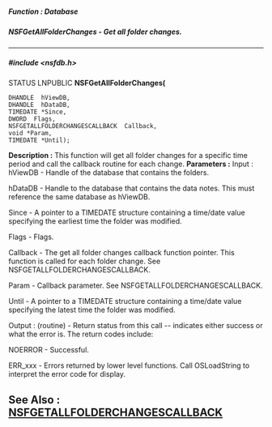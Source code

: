 ##### Function : Database
##### NSFGetAllFolderChanges - Get all folder changes.
---
##### #include <nsfdb.h>
STATUS LNPUBLIC **NSFGetAllFolderChanges(**

	DHANDLE  hViewDB,
	DHANDLE  hDataDB,
	TIMEDATE *Since,
	DWORD  Flags,
	NSFGETALLFOLDERCHANGESCALLBACK  Callback,
	void *Param,
	TIMEDATE *Until);
**Description :**
This function will get all folder changes for a specific time period and call 
the callback routine for each change.
**Parameters :**
Input :
hViewDB  -  Handle of the database that contains the folders.

hDataDB  -  Handle to the database that contains the data notes.  This must reference the same database as hViewDB.

Since  -  A pointer to a TIMEDATE structure containing a time/date value specifying the earliest time the folder was modified.

Flags  -  Flags.

Callback  -  The get all folder changes callback function pointer.  This function is called for each folder change.  See NSFGETALLFOLDERCHANGESCALLBACK.

Param  -  Callback parameter.  See NSFGETALLFOLDERCHANGESCALLBACK.

Until  -  A pointer to a TIMEDATE structure containing a time/date value specifying the latest time the folder was modified.

Output :
(routine)  -  Return status from this call -- indicates either success or what the error is. The return codes include:

NOERROR - Successful.

ERR_xxx - Errors returned by lower level functions.  Call OSLoadString to interpret the error code for display.


**See Also :**
[NSFGETALLFOLDERCHANGESCALLBACK](D:/md_files/NSFGETALLFOLDERCHANGESCALLBACK.md)
---
